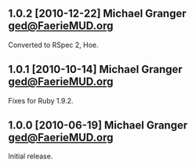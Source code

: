 ## 1.0.2 [2010-12-22] Michael Granger <ged@FaerieMUD.org>

Converted to RSpec 2, Hoe.


## 1.0.1 [2010-10-14] Michael Granger <ged@FaerieMUD.org>

Fixes for Ruby 1.9.2.


## 1.0.0 [2010-06-19] Michael Granger <ged@FaerieMUD.org>

Initial release.


